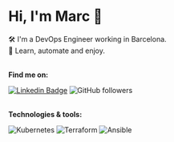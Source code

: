 
# Hi, I'm Marc 👋

🛠️ I'm a DevOps Engineer working in Barcelona.  
💬 Learn, automate and enjoy.
&nbsp;  
&nbsp;  

**Find me on:**

[![Linkedin Badge](https://img.shields.io/badge/-marcmiros-blue?style=flat&logo=Linkedin&logoColor=white)][1]
![GitHub followers][2]  
&nbsp;  

**Technologies & tools:**

![Kubernetes](https://img.shields.io/badge/kubernetes-%23326ce5.svg?style=for-the-badge&logo=kubernetes&logoColor=white)
![Terraform](https://img.shields.io/badge/terraform-%235835CC.svg?style=for-the-badge&logo=terraform&logoColor=white)
![Ansible](https://img.shields.io/badge/ansible-%231A1918.svg?style=for-the-badge&logo=ansible&logoColor=white)

[1]: https://www.linkedin.com/in/marcmiros/
[2]: https://img.shields.io/github/followers/marcmiro?label=Follow&style=social
